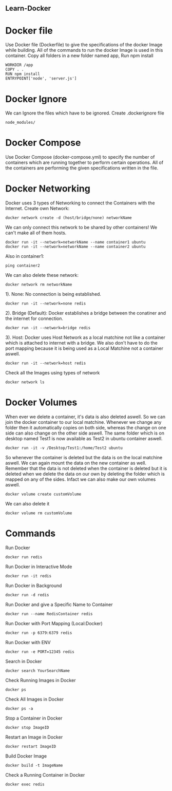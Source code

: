 ## Learn-Docker

# Docker file
Use Docker file (Dockerfile) to give the specifications of the docker Image while building. All of the commands to run the docker Image is used in this container.
Copy all folders in a new folder named app, Run npm install
```
WORKDIR /app
COPY . .
RUN npm install
ENTRYPOINT['node', 'server.js']
```

# Docker Ignore
We can Ignore the files which have to be ignored. Create .dockerignore file
```
node_modules/
```

# Docker Compose
Use Docker Compose (docker-compose.yml) to specify the number of containers which are running together to perform certain operations. All of the containers are performing the given specifications written in the file.

# Docker Networking
Docker uses 3 types of Networking to connect the Containers with the Internet. Create own Network:
```
docker network create -d (host/bridge/none) networkName
```
We can only connect this network to be shared by other containers! We can't make all of them hosts.
```
docker run -it --network=networkName --name container1 ubuntu
docker run -it --network=networkName --name container2 ubuntu
```
Also in container1:
```
ping container2
```
We can also delete these network:
```
docker network rm networkName
```
1). None: 
      No connection is being established.
```
docker run -it --network=none redis
```
2). Bridge (Default): 
      Docker establishes a bridge between the conatiner and the internet for connection.
```
docker run -it --network=bridge redis
```
3). Host: 
      Docker uses Host Network as a local matchine not like a container which is attached to internet with a bridge. We also don't have to do the port mapping because it is being used as a Local Matchine not a container aswell.
```
docker run -it --network=host redis
```

Check all the Images using types of network
```
docker network ls
```

# Docker Volumes
When ever we delete a container, it's data is also deleted aswell. So we can join the docker container to our local matchine. Whenever we change any folder then it automatically copies on both side, whereas the change on one side can also change on the other side aswell. The same folder which is on desktop named Test1 is now available as Test2 in ubuntu container aswell.
```
docker run -it -v /Desktop/Test1:/home/Test2 ubuntu
```
So whenever the container is deleted but the data is on the local matchine aswell. We can again mount the data on the new container as well. Remember that the data is not deleted when the container is deleted but it is deleted when we delete the data on our own by deleting the folder which is mapped on any of the sides. Infact we can also make our own volumes aswell.
```
docker volume create customVolume
```
We can also delete it
```
docker volume rm customVolume
```

# Commands

Run Docker
```
docker run redis
```

Run Docker in Interactive Mode
```
docker run -it redis
```

Run Docker in Background
```
docker run -d redis
```

Run Docker and give a Specific Name to Container
```
docker run --name RedisContainer redis
```

Run Docker with Port Mapping (Local:Docker)
```
docker run -p 6379:6379 redis
```

Run Docker with ENV
```
docker run -e PORT=12345 redis
```

Search in Docker
```
docker search YourSearchName
```

Check Running Images in Docker
```
docker ps
```
Check All Images in Docker
```
docker ps -a
```

Stop a Container in Docker
```
docker stop ImageID
```

Restart an Image in Docker
```
docker restart ImageID
```

Build Docker Image
```
docker build -t ImageName
```

Check a Running Container in Docker
```
docker exec redis
```
